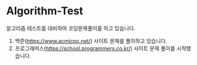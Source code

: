 # Algorithm-Test

알고리즘 테스트를 대비하여 코딩문제풀이를 하고 있습니다.  

1. 백준(https://www.acmicpc.net/) 사이트 문제를 풀이하고 있습니다.  
2. 프로그래머스(https://school.programmers.co.kr/) 사이트 문제 풀이를 시작했습니다.

